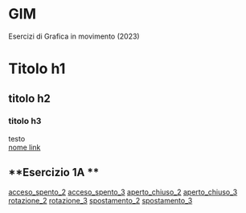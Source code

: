 # GIM
Esercizi di Grafica in movimento (2023)

# Titolo h1
## titolo h2
### titolo h3
testo  
[nome link](percorso/percorso.html)

## **Esercizio 1A ** 
[acceso_spento_2](Esercizio_1A/acceso_spento_2.html)
[acceso_spento_3](Esercizio_1A/acceso_spento_3.html)
[aperto_chiuso_2](Esercizio_1A/aperto_chiuso_2.html)
[aperto_chiuso_3](Esercizio_1A/aperto_chiuso_3.html)
[rotazione_2](Esercizio_1A/rotazione_2.html)
[rotazione_3](Esercizio_1A/rotazione_3.html)
[spostamento_2](Esercizio_1A/spostamento_2.html)
[spostamento_3](Esercizio_1A/spostamento_3.html)
